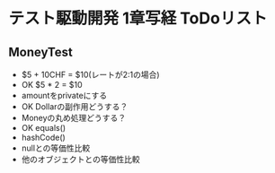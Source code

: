 # テスト駆動開発 1章写経 ToDoリスト

## MoneyTest
- $5 + 10CHF = $10(レートが2:1の場合)
- OK $5 * 2 = $10
- amountをprivateにする
- OK Dollarの副作用どうする？
- Moneyの丸め処理どうする？
- OK equals()
- hashCode()
- nullとの等価性比較
- 他のオブジェクトとの等価性比較
